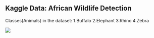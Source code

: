 ## Kaggle Data: African Wildlife Detection

Classes(Animals) in the dataset:
  1.Buffalo
  2.Elephant
  3.Rhino
  4.Zebra

![](zebra-elephant-buffalo1.gif)
